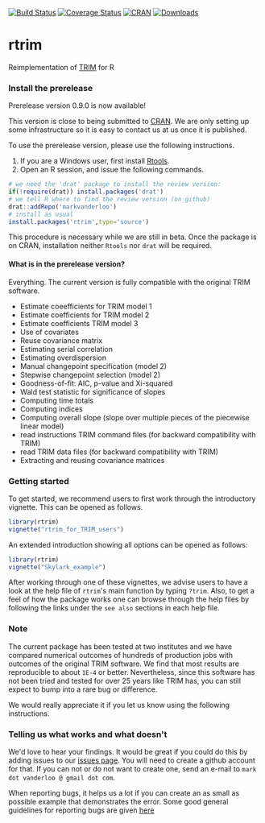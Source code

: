 [![Build Status](https://travis-ci.org/markvanderloo/rtrim.svg)](https://travis-ci.org/markvanderloo/rtrim) 
[![Coverage Status](https://coveralls.io/repos/github/markvanderloo/rtrim/badge.svg?branch=master)](https://coveralls.io/github/markvanderloo/rtrim?branch=master)
[![CRAN](http://www.r-pkg.org/badges/version/rtrim)](http://cran.r-project.org/web/packages/rtrim)
[![Downloads](http://cranlogs.r-pkg.org/badges/rtrim)](http://cran.r-project.org/package=rtrim/)

# rtrim
Reimplementation of [TRIM](https://www.cbs.nl/en-gb/society/nature-and-environment/indices-and-trends--trim--) for R



### Install the prerelease

Prerelease version 0.9.0 is now available!


This version is close to being submitted to [CRAN](https://cran.r-project.org). We are
only setting up some infrastructure so it is easy to contact us at us once it is published.

To use the prerelease version, please use the following instructions.


1. If you are a Windows user, first install [Rtools](https://cran.r-project.org/bin/windows/Rtools/).
2. Open an R session, and issue the following commands.
```r
# we need the 'drat' package to install the review version:
if(!require(drat)) install.packages('drat')
# we tell R where to find the review version (on github)
drat::addRepo('markvanderloo')
# install as usual
install.packages('rtrim',type='source')
```
This procedure is necessary while we are still in beta. Once the package is on CRAN, installation neither `Rtools` nor `drat` will be required.

#### What is in the prerelease version?

Everything. The current version is fully compatible with the original TRIM software.


- Estimate coeefficients for TRIM model 1
- Estimate coefficients for TRIM model 2
- Estimate coefficients TRIM model 3
- Use of covariates
- Reuse covariance matrix
- Estimating serial correlation 
- Estimating overdispersion
- Manual changepoint specification (model 2)
- Stepwise changepoint selection (model 2)
- Goodness-of-fit: AIC, p-value and Xi-squared
- Wald test statistic for significance of slopes
- Computing time totals
- Computing indices
- Computing overall slope (slope over multiple pieces of the piecewise linear model)
- read instructions TRIM command files (for backward compatibility with TRIM)
- read TRIM data files (for backward compatibility with TRIM)
- Extracting and reusing covariance matrices



### Getting started

To get started, we recommend users to first work through the introductory vignette.
This can be opened as follows.
```r
library(rtrim)
vignette("rtrim_for_TRIM_users")
```

An extended introduction showing all options can be opened as follows:
```r
library(rtrim)
vignette("Skylark_example")
```

After working through one of these vignettes, we advise users to have a look at
the help file of `rtrim`'s main function by typing `?trim`. Also, to get a feel
of how the package works one can browse through the help files by following the
links under the `see also` sections in each help file.


### Note

The current package has been tested at two institutes and we have compared
numerical outcomes of hundreds of production jobs with outcomes of the original
TRIM software. We find that most results are reproducible to about `1E-4` or
better.  Nevertheless, since this software has not been tried and tested for
over 25 years like TRIM has, you can still expect to bump into a rare bug or
difference.

We would really appreciate it if you let us know using the following instructions.


### Telling us what works and what doesn't

We'd love to hear your findings. It would be great if you could do this by adding
issues to our [issues page](https://github.com/markvanderloo/rtrim/issues). You will 
need to create a github account for that. If you can not or do not want to create one,
send an e-mail to `mark dot vanderloo @ gmail dot com`.

When reporting bugs, it helps us a lot if you can create an  as small as possible example
that demonstrates the error. Some good general guidelines for reporting bugs are given [here](https://sifterapp.com/blog/2012/08/tips-for-effectively-reporting-bugs-and-issues/)






